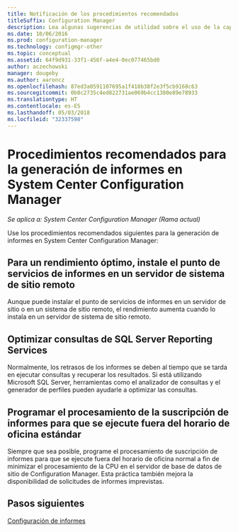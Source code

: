 ```yaml
---
title: Notificación de los procedimientos recomendados
titleSuffix: Configuration Manager
description: Lea algunas sugerencias de utilidad sobre el uso de la capacidad de generación de informes de System Center Configuration Manager.
ms.date: 10/06/2016
ms.prod: configuration-manager
ms.technology: configmgr-other
ms.topic: conceptual
ms.assetid: 64f9d931-33f1-456f-a4e4-0ec077465bd0
author: aczechowski
manager: dougeby
ms.author: aaroncz
ms.openlocfilehash: 87ed3a0591107695a1f418b38f2e3f5cb9168c63
ms.sourcegitcommit: 0b0c2735c4ed822731ae069b4cc1380e89e78933
ms.translationtype: HT
ms.contentlocale: es-ES
ms.lasthandoff: 05/03/2018
ms.locfileid: "32337598"
---
```

# <a name="best-practices-for-reporting-in-system-center-configuration-manager"></a>Procedimientos recomendados para la generación de informes en System Center Configuration Manager

*Se aplica a: System Center Configuration Manager (Rama actual)*

Use los procedimientos recomendados siguientes para la generación de informes en System Center Configuration Manager:  

## <a name="for-best-performance-install-the-reporting-services-point-on-a-remote-site-system-server"></a>Para un rendimiento óptimo, instale el punto de servicios de informes en un servidor de sistema de sitio remoto  
 Aunque puede instalar el punto de servicios de informes en un servidor de sitio o en un sistema de sitio remoto, el rendimiento aumenta cuando lo instala en un servidor de sistema de sitio remoto.  

## <a name="optimize-sql-server-reporting-services-queries"></a>Optimizar consultas de SQL Server Reporting Services  
 Normalmente, los retrasos de los informes se deben al tiempo que se tarda en ejecutar consultas y recuperar los resultados. Si está utilizando Microsoft SQL Server, herramientas como el analizador de consultas y el generador de perfiles pueden ayudarle a optimizar las consultas.  

## <a name="schedule-report-subscription-processing-to-run-outside-standard-office-hours"></a>Programar el procesamiento de la suscripción de informes para que se ejecute fuera del horario de oficina estándar  
 Siempre que sea posible, programe el procesamiento de suscripción de informes para que se ejecute fuera del horario de oficina normal a fin de minimizar el procesamiento de la CPU en el servidor de base de datos de sitio de Configuration Manager. Esta práctica también mejora la disponibilidad de solicitudes de informes imprevistas.  

## <a name="next-steps"></a>Pasos siguientes
[Configuración de informes](configuring-reporting.md)
